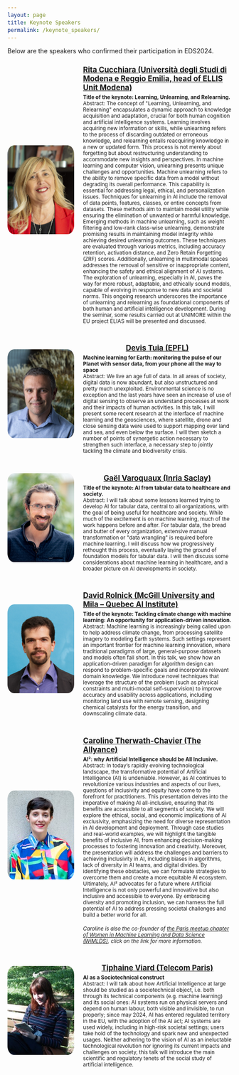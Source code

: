 ```yaml
---
layout: page
title: Keynote Speakers
permalink: /keynote_speakers/
---
```


<head>
    <meta charset="UTF-8">
    <meta name="viewport" content="width=device-width, initial-scale=1.0">
    <title>Keynote Speakers</title>
    <style>
        .speaker-container {
            display: flex;
            flex-direction: column;
            align-items: flex-start;
            gap: 20px;
        }
        .speaker {
            display: flex;
            align-items: center;
            gap: 20px;
        }
        .speaker img {
            width: 150px;
            height: 200px;
            border-radius: 10%;
            object-fit: cover;
            vertical-align: middle;
        }
        .speaker-info {
            flex: 1;
        }
        .speaker-info h2 {
            display: flex;
            flex-direction: column;
            align-items: center;
            font-size: larger;
            margin-bottom: 5px;
        }
        .speaker-info strong {
            font-weight: bold; 
        }
        .speaker-info .affiliation {
        font-size: smaller; 
        }
        .speaker-info p {
            margin: 0;
            font-size: smaller;
            text-align: left;
        }
    </style>
</head>
Below are the speakers who confirmed their participation in EDS2024.

<body>
    <div class="speaker-container">
    <div class="speaker">
        <img src="../assets/images_speakers/rita_cucchiara.jpg" alt="Rita Cucchiara">
        <div class="speaker-info">
            <a href="https://aimagelab.ing.unimore.it/imagelab/person.asp?idpersona=1">
                <!-- <h2>Rita Cucchiara </h2> -->
                <h2>Rita Cucchiara (Università degli Studi di Modena e Reggio Emilia, head of ELLIS Unit Modena)</h2>
                <!-- <h2> Rita Cucchiara -->
            </a>
            <p><strong>Title of the keynote: Learning, Unlearning, and Relearning.</strong></p>
            <p>Abstract: The concept of "Learning, Unlearning, and Relearning" encapsulates a dynamic approach to knowledge acquisition and adaptation, crucial for both human cognition and artificial intelligence systems. Learning involves acquiring new information or skills, while unlearning refers to the process of discarding outdated or erroneous knowledge, and relearning entails reacquiring knowledge in a new or updated form. This process is not merely about forgetting but about restructuring understanding to accommodate new insights and perspectives.
In machine learning and computer vision, unlearning presents unique challenges and opportunities. Machine unlearning refers to the ability to remove specific data from a model without degrading its overall performance. This capability is essential for addressing legal, ethical, and personalization issues. Techniques for unlearning in AI include the removal of data points, features, classes, or entire concepts from datasets. These methods aim to maintain model utility while ensuring the elimination of unwanted or harmful knowledge.
Emerging methods in machine unlearning, such as weight filtering and low-rank class-wise unlearning, demonstrate promising results in maintaining model integrity while achieving desired unlearning outcomes. These techniques are evaluated through various metrics, including accuracy retention, activation distance, and Zero Retain Forgetting (ZRF) scores. Additionally, unlearning in multimodal spaces addresses the removal of sensitive or inappropriate content, enhancing the safety and ethical alignment of AI systems.
The exploration of unlearning, especially in AI, paves the way for more robust, adaptable, and ethically sound models, capable of evolving in response to new data and societal norms. This ongoing research underscores the importance of unlearning and relearning as foundational components of both human and artificial intelligence development. During the seminar,  some results carried out at UNIMORE within the EU project ELIAS will be presented and discussed.
</p>
        </div>
    </div>
    <div class="speaker">
        <img src="../assets/images_speakers/devis_tuia.jpg" alt="Devis Tuia">
        <div class="speaker-info">
            <a href="https://people.epfl.ch/devis.tuia">
                <!-- <h2>Devis Tuia</h2> -->
                <h2>Devis Tuia (EPFL)</h2>
            </a>
            <p><strong>Machine learning for Earth: monitoring the pulse of our Planet with sensor data, from your phone all the way to space</strong></p>
            <p>Abstract: We live an age full of data. In all areas of society, digital data is now abundant, but also unstructured and pretty much unexploited. Environmental science is no exception and the last years have seen an increase of use of digital sensing to observe an understand processes at work and their impacts of human activities. In this talk, I will present some recent research at the interface of machine learning and the geosciences, where satellite, drone and close sensing data were used to support mapping over land and sea, and even below the surface. I will then sketch a number of points of synergetic action necessary to strengthen such interface, a necessary step to jointly tackling the climate and biodiversity crisis.</p>
        </div>
    </div>
        <div class="speaker">
            <img src="../assets/images_speakers/gael_varoquaux.jpg" alt="Gaël Varoquaux">
            <div class="speaker-info">
                <a href="https://gael-varoquaux.info/">
                    <!-- <h2>Gaël Varoquaux</h2> -->
                    <h2>Gaël Varoquaux (Inria Saclay)</h2>
                </a>
                <p><strong>Title of the keynote: AI from tabular data to healthcare and society.</strong></p>
                <p>Abstract: I will talk about some lessons learned trying to develop AI for tabular data, central to all organizations, with the goal of being useful for healthcare and society. While much of the excitement is on machine learning, much of the work happens before and after. For tabular data, the bread and butter of every organization, extensive manual transformation or "data wrangling" is required before machine learning. I will discuss how we progressively rethought this process, eventually laying the ground of foundation models for tabular data. I will then discuss some considerations about machine learning in healthcare, and a broader picture on AI developments in society.</p>
            </div>
        </div>
        <div class="speaker-container">
    <div class="speaker">
        <img src="../assets/images_speakers/rolnick_square.jpg" alt="David Rolnick ">
        <div class="speaker-info">
            <a href="https://davidrolnick.com/">
                <!-- <h2>David Rolnick </h2> -->
                <h2>David Rolnick (McGill University and Mila – Quebec AI Institute)</h2>
            </a>
            <p><strong>Title of the keynote: Tackling climate change with machine learning: An opportunity for application-driven innovation.</strong></p>
            <p>Abstract: Machine learning is increasingly being called upon to help address climate change, from processing satellite imagery to modeling Earth systems. Such settings represent an important frontier for machine learning innovation, where traditional paradigms of large, general-purpose datasets and models often fall short. In this talk, we show how an application-driven paradigm for algorithm design can respond to problem-specific goals and incorporate relevant domain knowledge. We introduce novel techniques that leverage the structure of the problem (such as physical constraints and multi-modal self-supervision) to improve accuracy and usability across applications, including monitoring land use with remote sensing, designing chemical catalysts for the energy transition, and downscaling climate data. </p>
        </div>
    </div>
        <div class="speaker">
            <img src="../assets/images_speakers/caroline_therwath-chavier.jpeg" alt="Caroline Therwath-Chavier">
            <div class="speaker-info">
                <a href="https://theallyance.one/team">
                    <!-- <h2>Caroline Therwath-Chavier</h2> -->
                    <h2>Caroline Therwath-Chavier (The Allyance)</h2>
                </a>
                <p><strong>AI²: why Artificial Intelligence should be All Inclusive.</strong></p>
                <p>Abstract: In today’s rapidly evolving technological landscape, the transformative potential of Artificial Intelligence (AI) is undeniable. However, as AI continues to revolutionize various industries and aspects of our lives, questions of inclusivity and equity have come to the forefront for practitioners. This presentation delves into the imperative of making AI all-inclusive, ensuring that its benefits are accessible to all segments of society.
                We will explore the ethical, social, and economic implications of AI exclusivity, emphasizing the need for diverse representation in AI development and deployment. Through case studies and real-world examples, we will highlight the tangible benefits of inclusive AI, from enhancing decision-making processes to fostering innovation and creativity.
                Moreover, the presentation will address the challenges and barriers to achieving inclusivity in AI, including biases in algorithms, lack of diversity in AI teams, and digital divides. By identifying these obstacles, we can formulate strategies to overcome them and create a more equitable AI ecosystem.
Ultimately, AI² advocates for a future where Artificial Intelligence is not only powerful and innovative but also inclusive and accessible to everyone. By embracing diversity and promoting inclusion, we can harness the full potential of AI to address pressing societal challenges and build a better world for all.</p><br>        
<p><em>Caroline is also the co-founder of <a href="https://www.meetup.com/fr-FR/Paris-Women-in-Machine-Learning-Data-Science/">the Paris meetup chapter of Women in Machine Learning and Data Science (WiMLDS)</a>, click on the link for more information.</em></p>
            </div>
        </div>
    <div class="speaker">
            <img src="../assets/images_speakers/tviard.jpg" alt="Tiphaine Viard">
            <div class="speaker-info">
                <a href="https://tiphainev.github.io/">
                    <!-- <h2>Caroline Therwath-Chavier</h2> -->
                    <h2>Tiphaine Viard (Telecom Paris)</h2>
                </a>
                <p><strong>AI as a Sociotechnical construct</strong></p>
                <p>Abstract: I will talk about how Artificial Intelligence at large should be studied as a sociotechnical object, i.e. both through its technical components (e.g. machine learning) and its social ones: AI systems run on physical servers and depend on human labour, both visible and invisible, to run properly; since may 2024, AI has entered regulated territory in the EU, with the adoption of the AI act; AI systems are used widely, including in high-risk societal settings; users  take hold of the technology and spark new and unexpected usages. Neither adhering to the vision of AI as an ineluctable technological revolution nor ignoring its current impacts and challenges on society, this talk will introduce the main scientific and regulatory tenets of the social study of artificial intelligence.</p>
            </div>
        </div>
    </div>
<!-- </body> -->
